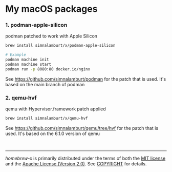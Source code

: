 My macOS packages
========
### 1. podman-apple-silicon
podman patched to work with Apple Silicon
```bash
brew install simnalamburt/x/podman-apple-silicon

# Example
podman machine init
podman machine start
podman run -p 8080:80 docker.io/nginx
```
See https://github.com/simnalamburt/podman for the patch that is used. It's based on the main branch of podman

### 2. qemu-hvf
qemu with Hypervisor.framework patch applied
```bash
brew install simnalamburt/x/qemu-hvf
```
See https://github.com/simnalamburt/qemu/tree/hvf for the patch that is used. It's based on the 6.1.0 version of qemu

&nbsp;

--------
*homebrew-x* is primarily distributed under the terms of both the [MIT license]
and the [Apache License (Version 2.0)]. See [COPYRIGHT] for details.

[MIT license]: LICENSE-MIT
[Apache License (Version 2.0)]: LICENSE-APACHE
[COPYRIGHT]: COPYRIGHT
